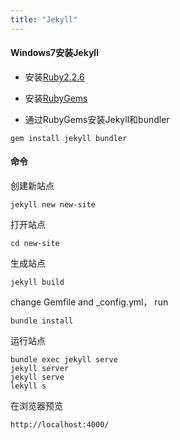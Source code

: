 ```yaml
---
title: "Jekyll"
---
```


#### Windows7安装Jekyll

- 安装[Ruby2.2.6](https://rubyinstaller.org/downloads/)

- 安装[RubyGems](https://rubygems.org/pages/download)

- 通过RubyGems安装Jekyll和bundler

```
gem install jekyll bundler
```  

#### 命令

创建新站点

```
jekyll new new-site
```

打开站点

```
cd new-site
```

生成站点

```
jekyll build
```

change Gemfile and _config.yml，  run

```
bundle install
```

运行站点

```
bundle exec jekyll serve
jekyll server
jekyll serve
lekyll s
```

在浏览器预览

```
http://localhost:4000/
```
